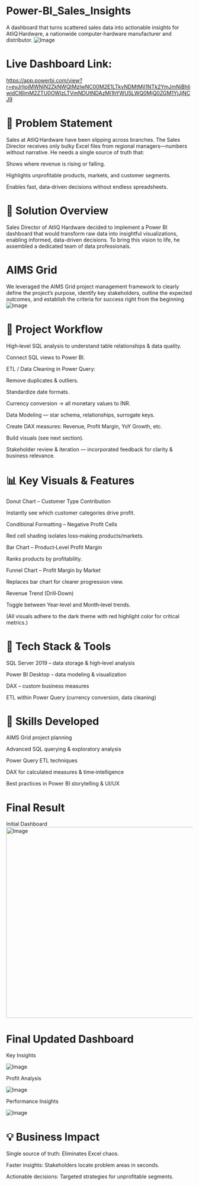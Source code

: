 # Power-BI_Sales_Insights
A dashboard that turns scattered sales data into actionable insights for AtliQ Hardware, a nationwide computer‑hardware manufacturer and distributor.
![Image](https://github.com/user-attachments/assets/1c8e3ab1-5831-4d63-867f-75c84872b6fb)
# Live Dashboard Link: 
https://app.powerbi.com/view?r=eyJrIjoiMWNiN2ZkNWQtMzIwNC00M2E1LTkyNDMtMjI1NTk2YmJmNjBhIiwidCI6ImM2ZTU0OWIzLTVmNDUtNDAzMi1hYWU5LWQ0MjQ0ZGM1YjJjNCJ9
# 📌 Problem Statement

Sales at AtliQ Hardware have been slipping across branches. The Sales Director receives only bulky Excel files from regional managers—numbers without narrative. He needs a single source of truth that:

Shows where revenue is rising or falling.

Highlights unprofitable products, markets, and customer segments.

Enables fast, data‑driven decisions without endless spreadsheets.
# 🎯 Solution Overview

Sales Director of AtliQ Hardware decided to implement a Power BI dashboard that would transform raw data into insightful visualizations, enabling informed, data-driven decisions. To bring this vision to life, he assembled a dedicated team of data professionals.
# AIMS Grid
We leveraged the AIMS Grid project management framework to clearly define the project’s purpose, identify key stakeholders, outline the expected outcomes, and establish the criteria for success right from the beginning
![Image](https://github.com/user-attachments/assets/83cb75b4-f16f-4ab1-9a38-85f0b013909b)
# 🚀 Project Workflow

High‑level SQL analysis to understand table relationships & data quality.

Connect SQL views to Power BI.

ETL / Data Cleaning in Power Query:

Remove duplicates & outliers.

Standardize date formats.

Currency conversion → all monetary values to INR.

Data Modeling — star schema, relationships, surrogate keys.

Create DAX measures: Revenue, Profit Margin, YoY Growth, etc.

Build visuals (see next section).

Stakeholder review & iteration — incorporated feedback for clarity & business relevance.
# 📊 Key Visuals & Features

Donut Chart – Customer Type Contribution

Instantly see which customer categories drive profit.

Conditional Formatting – Negative Profit Cells

Red cell shading isolates loss‑making products/markets.

Bar Chart – Product‑Level Profit Margin

Ranks products by profitability.

Funnel Chart – Profit Margin by Market

Replaces bar chart for clearer progression view.

Revenue Trend (Drill‑Down)

Toggle between Year‑level and Month‑level trends.

(All visuals adhere to the dark theme with red highlight color for critical metrics.)
# 🔧 Tech Stack & Tools

SQL Server 2019 – data storage & high‑level analysis

Power BI Desktop – data modeling & visualization

DAX – custom business measures

ETL within Power Query (currency conversion, data cleaning)
# 🧠 Skills Developed

AIMS Grid project planning

Advanced SQL querying & exploratory analysis

Power Query ETL techniques

DAX for calculated measures & time‑intelligence

Best practices in Power BI storytelling & UI/UX
# Final Result
Initial Dashboard 
<img width="960" height="515" alt="Image" src="https://github.com/user-attachments/assets/4fe9a4d1-2dc0-4b72-8347-33c1faf99a7f" />
# Final Updated Dashboard
Key Insights

![Image](https://github.com/user-attachments/assets/c089637d-85d5-44f9-8d89-ba2ae6bf83e9)

Profit Analysis

![Image](https://github.com/user-attachments/assets/c0b95f91-6df4-46ab-beab-0eabfa9136e7)

Performance Insights

![Image](https://github.com/user-attachments/assets/5093d925-ca90-4d5c-9293-2462790e66f1)
# 💡 Business Impact

Single source of truth: Eliminates Excel chaos.

Faster insights: Stakeholders locate problem areas in seconds.

Actionable decisions: Targeted strategies for unprofitable segments.
